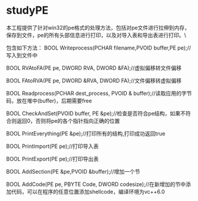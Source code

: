 # studyPE

本工程提供了针对win32的pe格式的处理方法，包括对pe文件进行拉伸到内存，保存到文件，pe的所有头部信息进行打印，以及对导入表和导出表进行打印。\



包含如下方法：
BOOL Writeprocess(PCHAR filename,PVOID buffer,PE pe);//写入到文件中

BOOL RVAtoFA(PE pe, DWORD RVA, DWORD &FA);//虚拟偏移转文件偏移

BOOL FAtoRVA(PE pe, DWORD &RVA, DWORD FA);//文件偏移转虚拟偏移

BOOL Readprocess(PCHAR dest_process, PVOID & buffer);//读取应用的字节码，放在堆中(buffer)，后期需要free

BOOL CheckAndSet(PVOID buffer, PE &pe);//检查是否符合pe结构，如果不符合则返回0，否则将pe的各个指针指向正确的位置

BOOL PrintEverything(PE &pe);//打印所有的结构,打印成功返回true

BOOL PrintImport(PE pe);//打印导入表

BOOL PrintExport(PE pe);//打印导出表

BOOL AddSection(PE &pe,PVOID &buffer);//增加一个节

BOOL  AddCode(PE pe, PBYTE Code, DWORD codesize);//在新增加的节中添加代码，可以在程序的任意位置添加shellcode，编译环境为vc++6.0
